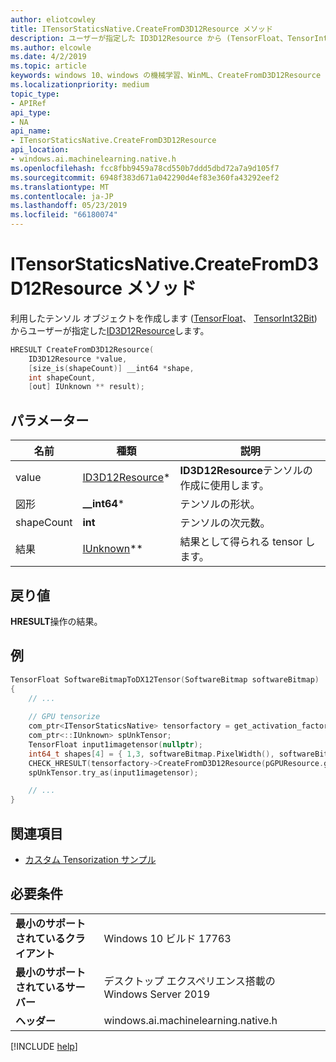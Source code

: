 ```yaml
---
author: eliotcowley
title: ITensorStaticsNative.CreateFromD3D12Resource メソッド
description: ユーザーが指定した ID3D12Resource から (TensorFloat、TensorInt32Bit) を利用したテンソル オブジェクトを作成します。
ms.author: elcowle
ms.date: 4/2/2019
ms.topic: article
keywords: windows 10、windows の機械学習、WinML、CreateFromD3D12Resource
ms.localizationpriority: medium
topic_type:
- APIRef
api_type:
- NA
api_name:
- ITensorStaticsNative.CreateFromD3D12Resource
api_location:
- windows.ai.machinelearning.native.h
ms.openlocfilehash: fcc8fbb9459a78cd550b7ddd5dbd72a7a9d105f7
ms.sourcegitcommit: 6948f383d671a042290d4ef83e360fa43292eef2
ms.translationtype: MT
ms.contentlocale: ja-JP
ms.lasthandoff: 05/23/2019
ms.locfileid: "66180074"
---
```

# <a name="itensorstaticsnativecreatefromd3d12resource-method"></a>ITensorStaticsNative.CreateFromD3D12Resource メソッド

利用したテンソル オブジェクトを作成します ([TensorFloat](https://docs.microsoft.com/uwp/api/windows.ai.machinelearning.tensorfloat)、 [TensorInt32Bit](https://docs.microsoft.com/uwp/api/windows.ai.machinelearning.tensorint32bit)) からユーザーが指定した[ID3D12Resource](https://docs.microsoft.com/windows/desktop/api/d3d12/nn-d3d12-id3d12resource)します。

```cpp
HRESULT CreateFromD3D12Resource(
    ID3D12Resource *value, 
    [size_is(shapeCount)] __int64 *shape, 
    int shapeCount, 
    [out] IUnknown ** result);
```

## <a name="parameters"></a>パラメーター

| 名前 | 種類 | 説明 |
|------|------|-------------|
| value | [ID3D12Resource](https://docs.microsoft.com/windows/desktop/api/d3d12/nn-d3d12-id3d12resource)* | **ID3D12Resource**テンソルの作成に使用します。 |
| 図形 | **__int64**\* | テンソルの形状。 |
| shapeCount | **int** | テンソルの次元数。 |
| 結果 | [IUnknown](https://docs.microsoft.com/windows/desktop/api/unknwn/nn-unknwn-iunknown)** | 結果として得られる tensor します。 |

## <a name="returns"></a>戻り値

**HRESULT**操作の結果。

## <a name="examples"></a>例

```cpp
TensorFloat SoftwareBitmapToDX12Tensor(SoftwareBitmap softwareBitmap)
{
    // ...
    
    // GPU tensorize
    com_ptr<ITensorStaticsNative> tensorfactory = get_activation_factory<TensorFloat, ITensorStaticsNative>();
    com_ptr<::IUnknown> spUnkTensor;
    TensorFloat input1imagetensor(nullptr);
    int64_t shapes[4] = { 1,3, softwareBitmap.PixelWidth(), softwareBitmap.PixelHeight() };
    CHECK_HRESULT(tensorfactory->CreateFromD3D12Resource(pGPUResource.get(), shapes, 4, spUnkTensor.put()));
    spUnkTensor.try_as(input1imagetensor);

    // ...
}
```

## <a name="see-also"></a>関連項目

* [カスタム Tensorization サンプル](https://github.com/Microsoft/Windows-Machine-Learning/tree/master/Samples/CustomTensorization)

## <a name="requirements"></a>必要条件

| | |
|-|-|
| **最小のサポートされているクライアント** | Windows 10 ビルド 17763 |
| **最小のサポートされているサーバー** | デスクトップ エクスペリエンス搭載の Windows Server 2019 |
| **ヘッダー** | windows.ai.machinelearning.native.h |

[!INCLUDE [help](../../includes/get-help.md)]

